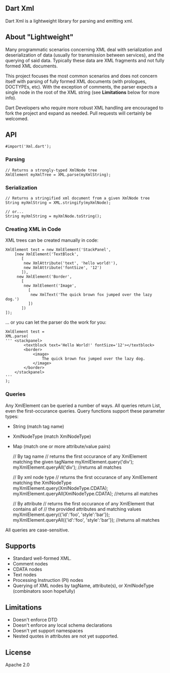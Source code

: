 ## Dart Xml ##
Dart Xml is a lightweight library for parsing and emitting xml.

## About "Lightweight" ##
Many programmatic scenarios concerning XML deal with serialization and
deserialization of data (usually for transmission between services), 
and the querying of said data.  Typically these data are XML fragments 
and not fully formed XML documents. 

This project focuses the most common scenarios and does not concern itself with 
parsing of fully formed XML documents (with prologues, DOCTYPEs, etc). With the 
exception of comments, the parser expects a single node in the root of the XML
string (see **Limitations** below for more info).

Dart Developers who require more robust XML handling are encouraged to fork the
project and expand as needed.  Pull requests will certainly be welcomed.

## API ##
    #import('Xml.dart');

### Parsing ###
    // Returns a strongly-typed XmlNode tree
    XmlElement myXmlTree = XML.parse(myXmlString);
	
### Serialization ###
	// Returns a stringified xml document from a given XmlNode tree
	String myXmlString = XML.stringify(myXmlNode);
	
	// or...
	String myXmlString = myXmlNode.toString();

### Creating XML in Code ###
XML trees can be created manually in code:

    XmlElement test = new XmlElement('StackPanel',
        [new XmlElement('TextBlock',
           [
            new XmlAttribute('text', 'hello world!'),
            new XmlAttribute('fontSize', '12')
           ]),
         new XmlElement('Border',
           [
            new XmlElement('Image',
              [
               new XmlText('The quick brown fox jumped over the lazy dog.')
              ])
           ])
    ]);

... or you can let the parser do the work for you:

    XmlElement test = 
    XML.parse(
    ''' <stackpanel>
    		<textblock text='Hello World!' fontSize='12'></textblock>
    		<border>
    			<image>
    				The quick brown fox jumped over the lazy dog.
    			</image>
    		</border>
   		</stackpanel>
	'''
	);

### Queries ###
Any XmlElement can be queried a number of ways.  All queries return 
List<XmlElement>, even the first-occurance queries.  Query functions support
these parameter types:

* String (match tag name)
* XmlNodeType (match XmlNodeType)
* Map (match one or more attribute/value pairs)

	// By tag name
    // returns the first occurance of any XmlElement matching the given tagName
    myXmlElement.query('div');
    myXmlElement.queryAll('div'); //returns all matches
    
    // By xml node type
    // returns the first occurance of any XmlElement matching the XmlNodeType
    myXmlElement.query(XmlNodeType.CDATA);
    myXmlElement.queryAll(XmlNodeType.CDATA); //returns all matches

	// By attribute
	// returns the first occurance of any XmlElement that contains all of
	// the provided attributes and matching values
	myXmlElement.query({'id':'foo', 'style':'bar'});
	myXmlElement.queryAll({'id':'foo', 'style':'bar'}); //returns all matches	

All queries are case-sensitive.

## Supports ##
* Standard well-formed XML.
* Comment nodes
* CDATA nodes
* Text nodes
* Processing Instruction (PI) nodes
* Querying of XML nodes by tagName, attribute(s), or XmlNodeType (combinators
soon hopefully)

## Limitations ##
* Doesn't enforce DTD
* Doesn't enforce any local schema declarations
* Doesn't yet support namespaces
* Nested quotes in attributes are not yet supported.
	
## License ##
Apache 2.0